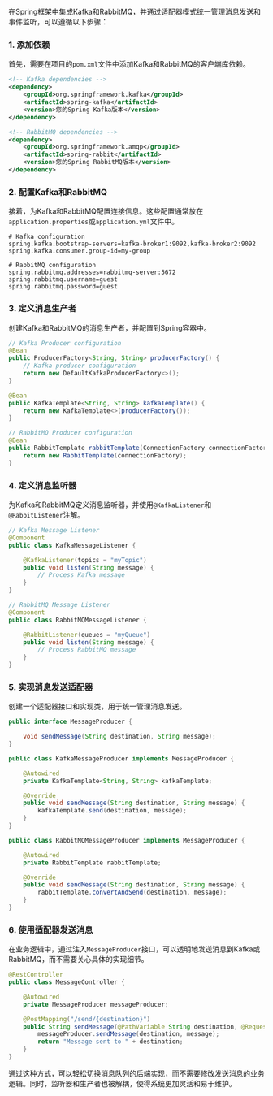 # 

在Spring框架中集成Kafka和RabbitMQ，并通过适配器模式统一管理消息发送和事件监听，可以遵循以下步骤：

### 1. 添加依赖

首先，需要在项目的`pom.xml`文件中添加Kafka和RabbitMQ的客户端库依赖。

```xml
<!-- Kafka dependencies -->
<dependency>
    <groupId>org.springframework.kafka</groupId>
    <artifactId>spring-kafka</artifactId>
    <version>您的Spring Kafka版本</version>
</dependency>

<!-- RabbitMQ dependencies -->
<dependency>
    <groupId>org.springframework.amqp</groupId>
    <artifactId>spring-rabbit</artifactId>
    <version>您的Spring RabbitMQ版本</version>
</dependency>
```

### 2. 配置Kafka和RabbitMQ

接着，为Kafka和RabbitMQ配置连接信息。这些配置通常放在`application.properties`或`application.yml`文件中。

```properties
# Kafka configuration
spring.kafka.bootstrap-servers=kafka-broker1:9092,kafka-broker2:9092
spring.kafka.consumer.group-id=my-group

# RabbitMQ configuration
spring.rabbitmq.addresses=rabbitmq-server:5672
spring.rabbitmq.username=guest
spring.rabbitmq.password=guest
```

### 3. 定义消息生产者

创建Kafka和RabbitMQ的消息生产者，并配置到Spring容器中。

```java
// Kafka Producer configuration
@Bean
public ProducerFactory<String, String> producerFactory() {
    // Kafka producer configuration
    return new DefaultKafkaProducerFactory<>();
}

@Bean
public KafkaTemplate<String, String> kafkaTemplate() {
    return new KafkaTemplate<>(producerFactory());
}

// RabbitMQ Producer configuration
@Bean
public RabbitTemplate rabbitTemplate(ConnectionFactory connectionFactory) {
    return new RabbitTemplate(connectionFactory);
}
```

### 4. 定义消息监听器

为Kafka和RabbitMQ定义消息监听器，并使用`@KafkaListener`和`@RabbitListener`注解。

```java
// Kafka Message Listener
@Component
public class KafkaMessageListener {

    @KafkaListener(topics = "myTopic")
    public void listen(String message) {
        // Process Kafka message
    }
}

// RabbitMQ Message Listener
@Component
public class RabbitMQMessageListener {

    @RabbitListener(queues = "myQueue")
    public void listen(String message) {
        // Process RabbitMQ message
    }
}
```

### 5. 实现消息发送适配器

创建一个适配器接口和实现类，用于统一管理消息发送。

```java
public interface MessageProducer {

    void sendMessage(String destination, String message);
}

public class KafkaMessageProducer implements MessageProducer {

    @Autowired
    private KafkaTemplate<String, String> kafkaTemplate;

    @Override
    public void sendMessage(String destination, String message) {
        kafkaTemplate.send(destination, message);
    }
}

public class RabbitMQMessageProducer implements MessageProducer {

    @Autowired
    private RabbitTemplate rabbitTemplate;

    @Override
    public void sendMessage(String destination, String message) {
        rabbitTemplate.convertAndSend(destination, message);
    }
}
```

### 6. 使用适配器发送消息

在业务逻辑中，通过注入`MessageProducer`接口，可以透明地发送消息到Kafka或RabbitMQ，而不需要关心具体的实现细节。

```java
@RestController
public class MessageController {

    @Autowired
    private MessageProducer messageProducer;

    @PostMapping("/send/{destination}")
    public String sendMessage(@PathVariable String destination, @RequestBody String message) {
        messageProducer.sendMessage(destination, message);
        return "Message sent to " + destination;
    }
}
```

通过这种方式，可以轻松切换消息队列的后端实现，而不需要修改发送消息的业务逻辑。同时，监听器和生产者也被解耦，使得系统更加灵活和易于维护。
